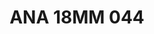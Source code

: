 ---
title: ANA 18MM 044
date: 
draft: false

# descripcion
description : Anillo de plata 925 y nácar. Modelo en blanco

materials: Plata 925

color: 

dimensions: 18mm diámetro

code: 05-29-1310

type: "Anillos"

categories: []

price: $13.760,00

price_eftvo: $11.700,00

# Images
# first image will be shown in the product page
images:
  # - image: "images/path_to_image"
  # La ubicacion de las imagenes es imagenes/Anillos/Anillos.Nácar/05-29-1310-ana-18mm-044
  - image: "./images/anillos/nácar/05-29-1310-ana-18mm-044.jpg"
---